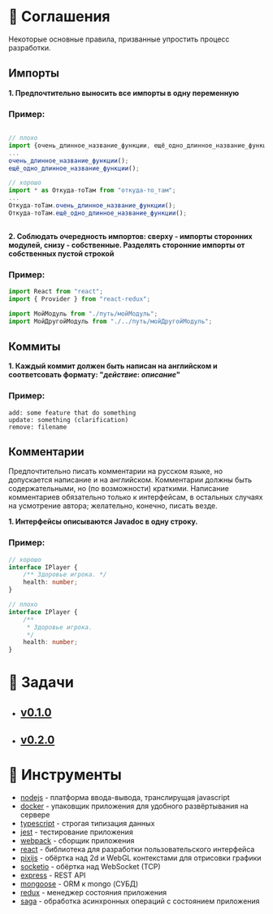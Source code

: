 # :page_with_curl: Соглашения

Некоторые основные правила, призванные упростить процесс разработки.

## Импорты

**1. Предпочтительно выносить все импорты в одну переменную**
 
### Пример:

```typescript

// плохо
import {очень_длинное_название_функции, ещё_одно_длинное_название_функции} from "откуда-то_там";
...
очень_длинное_название_функции();
ещё_одно_длинное_название_функции();

// хорошо
import * as Откуда-тоТам from "откуда-то_там";
...
Откуда-тоТам.очень_длинное_название_функции();
Откуда-тоТам.ещё_одно_длинное_название_функции();
 
```

**2. Соблюдать очередность импортов: сверху - импорты сторонних модулей, снизу - собственные. Разделять сторонние импорты от собственных пустой строкой**

### Пример:

```typescript
import React from "react";
import { Provider } from "react-redux";

import МойМодуль from "./путь/мойМодуль";
import МойДругойМодуль from "./../путь/мойДругойМодуль"; 
```

## Коммиты

**1. Каждый коммит должен быть написан на английском и соответсовать формату: "*действие*: *описание*"**

### Пример:

```
add: some feature that do something
update: something (clarification)
remove: filename
```

## Комментарии

Предпочтительно писать комментарии на русском языке, но допускается написание и на английском. Комментарии должны быть содержательными, но (по возможности) краткими. Написание комментариев обязательно только к интерфейсам, в остальных случаях на усмотрение автора; желательно, конечно, писать везде.

**1. Интерфейсы описываются Javadoc в одну строку.**

### Пример:

```typescript
// хорошо
interface IPlayer {
	/** Здоровье игрока. */
	health: number;
}

// плохо
interface IPlayer {
	/** 
	 * Здоровье игрока. 
	 */
	health: number;
}
```

# :pushpin: Задачи

- ## [v0.1.0](docs/v0.1.0/list.md)
- ## [v0.2.0](docs/v0.2.0/list.md)


# :hammer: Инструменты

- [nodejs](https://nodejs.org/) - платформа ввода-вывода, транслирущая javascript
- [docker](https://www.docker.com/) - упаковщик приложения для удобного развёртывания на сервере
- [typescript](https://www.typescriptlang.org/) - строгая типизация данных
- [jest](https://jestjs.io/) - тестирование приложения
- [webpack](https://webpack.js.org/) - сборщик приложения
- [react](https://reactjs.org/) - библиотека для разработки пользовательского интерфейса
- [pixijs](https://www.pixijs.com/) - обёртка над 2d и WebGL контекстами для отрисовки графики
- [socketio](https://socket.io/) - обёртка над WebSocket (TCP)
- [express](https://expressjs.com/ru/) - REST API
- [mongoose](https://mongoosejs.com/) - ORM к mongo (СУБД)
- [redux](https://redux.js.org/) - менеджер состояния приложения
- [saga](https://redux-saga.js.org/) - обработка асинхронных операций с состоянием приложения
